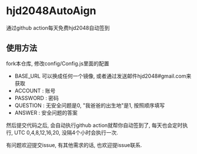 # hjd2048AutoAign
通过github action每天免费hjd2048自动签到

## 使用方法
fork本仓库, 修改config/Config.js里面的配置
- BASE_URL 可以换成任何一个镜像, 或者通过发送邮件hjd2048#gmail.com来获取
- ACCOUNT : 账号
- PASSWORD : 密码
- QUESTION : 无安全问题是0, "我爸爸的出生地"是1, 按照顺序填写
- ANSWER : 安全问题的答案

然后提交代码之后, 会自动执行github action就帮你自动签到了, 每天也会定时执行, UTC 0,4,8,12,16,20, 没隔4个小时会执行一次.

有问题欢迎提交issue, 有其他需求的话, 也欢迎提issue联系.
